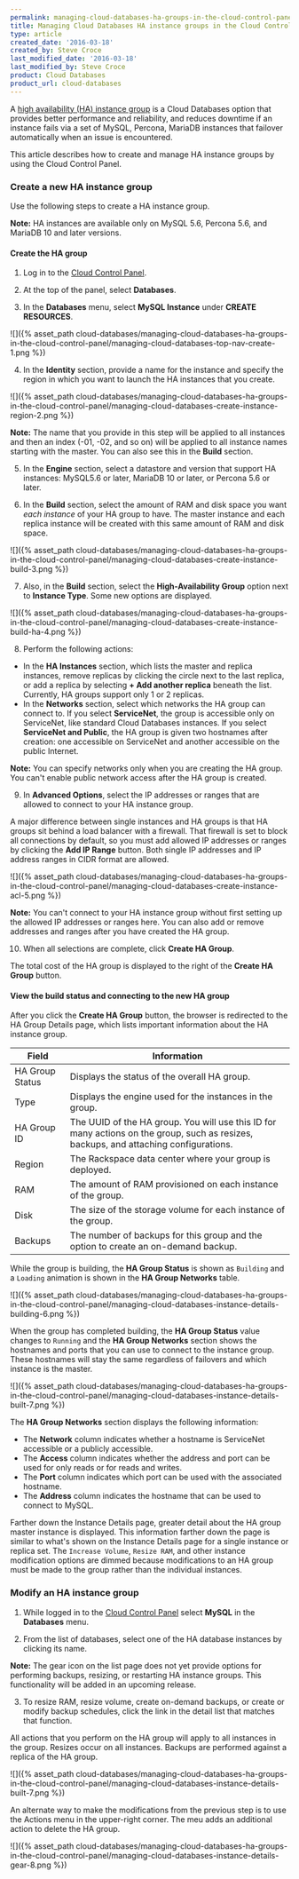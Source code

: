 ```yaml
---
permalink: managing-cloud-databases-ha-groups-in-the-cloud-control-panel/
title: Managing Cloud Databases HA instance groups in the Cloud Control Panel
type: article
created_date: '2016-03-18'
created_by: Steve Croce
last_modified_date: '2016-03-18'
last_modified_by: Steve Croce
product: Cloud Databases
product_url: cloud-databases
---
```


A [high availability \(HA\) instance group](/how-to/high-availability-for-cloud-databases/) is a Cloud Databases option that provides better performance and reliability, and reduces downtime if an instance fails via a set of MySQL, Percona, MariaDB instances that failover automatically when an issue is encountered.

This article describes how to create and manage HA instance groups by using the Cloud Control Panel.

### Create a new HA instance group

Use the following steps to create a HA instance group.

**Note:** HA instances are available only on MySQL 5.6, Percona 5.6, and MariaDB 10 and later versions.

#### Create the HA group

1.  Log in to the [Cloud Control Panel](https://mycloud.rackspace.com).

2.  At the top of the panel, select **Databases**.

3.  In the **Databases** menu, select **MySQL Instance** under **CREATE RESOURCES**.

   ![]({% asset_path cloud-databases/managing-cloud-databases-ha-groups-in-the-cloud-control-panel/managing-cloud-databases-top-nav-create-1.png %})

4.  In the **Identity** section, provide a name for the instance and specify the region in which you want to launch the HA instances that you create.

   ![]({% asset_path cloud-databases/managing-cloud-databases-ha-groups-in-the-cloud-control-panel/managing-cloud-databases-create-instance-region-2.png %})

   **Note:** The name that you provide in this step will be applied to all instances and then an index (-01, -02, and so on) will be applied to all instance names starting with the master. You can also see this in the **Build** section.

5.  In the **Engine** section, select a datastore and version that support HA instances: MySQL5.6 or later, MariaDB 10 or later, or Percona 5.6 or later.

6.  In the **Build** section, select the amount of RAM and disk space you want *each instance* of your HA group to have. The master instance and each replica instance will be created with this same amount of RAM and disk space.

   ![]({% asset_path cloud-databases/managing-cloud-databases-ha-groups-in-the-cloud-control-panel/managing-cloud-databases-create-instance-build-3.png %})

7.  Also, in the **Build** section, select the **High-Availability Group** option next to **Instance Type**. Some new options are displayed.

   ![]({% asset_path cloud-databases/managing-cloud-databases-ha-groups-in-the-cloud-control-panel/managing-cloud-databases-create-instance-build-ha-4.png %})

8.  Perform the following actions:
   - In the **HA Instances** section, which lists the master and replica instances, remove replicas by clicking the circle next to the last replica, or add a replica by selecting **+ Add another replica** beneath the list. Currently, HA groups support only 1 or 2 replicas.
  - In the **Networks** section, select which networks the HA group can connect to. If you select **ServiceNet**, the group is accessible only on ServiceNet, like standard Cloud Databases instances. If you select **ServiceNet and Public**, the HA group is given two hostnames after creation: one accessible on ServiceNet and another accessible on the public Internet.

   **Note:** You can specify networks only when you are creating the HA group. You can't enable public network access after the HA group is created.

9.  In **Advanced Options**, select the IP addresses or ranges that are allowed to connect to your HA instance group.

   A major difference between single instances and HA  groups is that HA groups sit behind a load balancer with a firewall. That firewall is set to block all connections by default, so you must add allowed IP addresses or ranges by clicking the **Add IP Range** button. Both single IP addresses and IP address ranges in CIDR format are allowed.

   ![]({% asset_path cloud-databases/managing-cloud-databases-ha-groups-in-the-cloud-control-panel/managing-cloud-databases-create-instance-acl-5.png %})

   **Note:** You can't connect to your HA instance group without first setting up the allowed IP addresses or ranges here. You can also add or remove addresses and ranges after you have created the HA group.

10.  When all selections are complete, click **Create HA Group**.

   The total cost of the HA group is displayed to the right of the **Create HA Group** button.

#### View the build status and connecting to the new HA group

After you click the **Create HA Group** button, the browser is redirected to the HA Group Details page, which lists important information about the HA instance group.

Field | Information
--- | ---
HA Group Status | Displays the status of the overall HA group.
Type | Displays the engine used for the instances in the group.
HA Group ID | The UUID of the HA group. You will use this ID for many actions on the group, such as resizes, backups, and attaching configurations.
Region | The Rackspace data center where your group is deployed.
RAM | The amount of RAM provisioned on each instance of the group.
Disk | The size of the storage volume for each instance of the group.
Backups | The number of backups for this group and the option to create an on-demand backup.

While the group is building, the **HA Group Status** is shown as `Building` and a `Loading` animation is shown in the **HA Group Networks** table.

   ![]({% asset_path cloud-databases/managing-cloud-databases-ha-groups-in-the-cloud-control-panel/managing-cloud-databases-instance-details-building-6.png %})

When the group has completed building, the **HA Group Status** value changes to `Running` and the **HA Group Networks** section shows the hostnames and ports that you can use to connect to the instance group. These hostnames will stay the same regardless of failovers and which instance is the master.

   ![]({% asset_path cloud-databases/managing-cloud-databases-ha-groups-in-the-cloud-control-panel/managing-cloud-databases-instance-details-built-7.png %})

The **HA Group Networks** section displays the following information:

  - The **Network** column indicates whether a hostname is ServiceNet accessible or a publicly accessible.
  - The **Access** column indicates whether the address and port can be used for only reads or for reads and writes.
  - The **Port** column indicates which port can be used with the associated hostname.
  - The **Address** column indicates the hostname that can be used to connect to MySQL.

Farther down the Instance Details page, greater detail about the HA group master instance is displayed. This information farther down the page is similar to what's shown on the Instance Details page for a single instance or replica set. The `Increase Volume`, `Resize RAM`, and other instance modification options are dimmed because modifications to an HA group must be made to the group rather than the individual instances.

### Modify an HA instance group

1.  While logged in to the [Cloud Control Panel](https://mycloud.rackspace.com) select **MySQL** in the **Databases** menu.

2.  From the list of databases, select one of the HA database instances by clicking its name.

   **Note:** The gear icon on the list page does not yet provide options for performing backups, resizing, or restarting HA instance groups. This functionality will be added in an upcoming release.

3.  To resize RAM, resize volume, create on-demand backups, or create or modify backup schedules, click the link in the detail list that matches that function.

   All actions that you perform on the HA group will apply to all instances in the group. Resizes occur on all instances. Backups are performed against a replica of the HA group.

   ![]({% asset_path cloud-databases/managing-cloud-databases-ha-groups-in-the-cloud-control-panel/managing-cloud-databases-instance-details-built-7.png %})

An alternate way to make the modifications from the previous step is to use the Actions menu in the upper-right corner. The meu adds an additional action to delete the HA group.

   ![]({% asset_path cloud-databases/managing-cloud-databases-ha-groups-in-the-cloud-control-panel/managing-cloud-databases-instance-details-gear-8.png %})
